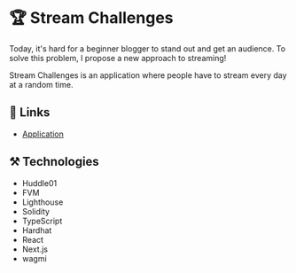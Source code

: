 # 🏆 Stream Challenges

Today, it's hard for a beginner blogger to stand out and get an audience. To solve this problem, I propose a new approach to streaming!

Stream Challenges is an application where people have to stream every day at a random time.

## 🔗 Links

- [Application](https://stream-challenges-app.vercel.app/)

## ⚒️ Technologies

- Huddle01
- FVM
- Lighthouse
- Solidity
- TypeScript
- Hardhat
- React
- Next.js
- wagmi
